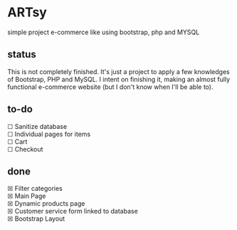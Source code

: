# ARTsy

simple project e-commerce like using bootstrap, php and MYSQL

## status

This is not completely finished. 
It's just a project to apply a few knowledges of Bootstrap, PHP and MySQL. I intent on finishing it, making an almost fully functional e-commerce website (but I don't know when I'll be able to).


## to-do
☐ Sanitize database  
☐ Individual pages for items  
☐ Cart  
☐ Checkout  



## done
☒ Filter categories    
☒ Main Page  
☒ Dynamic products page  
☒ Customer service form linked to database  
☒ Bootstrap Layout



